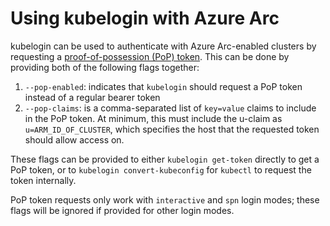 # Using kubelogin with Azure Arc

kubelogin can be used to authenticate with Azure Arc-enabled clusters by requesting a [proof-of-possession (PoP) token](https://learn.microsoft.com/en-us/entra/msal/dotnet/advanced/proof-of-possession-tokens). This can be done by providing both of the following flags together:

1. `--pop-enabled`: indicates that `kubelogin` should request a PoP token instead of a regular bearer token
2. `--pop-claims`: is a comma-separated list of `key=value` claims to include in the PoP token. At minimum, this must include the u-claim as `u=ARM_ID_OF_CLUSTER`, which specifies the host that the requested token should allow access on.

These flags can be provided to either `kubelogin get-token` directly to get a PoP token, or to `kubelogin convert-kubeconfig` for `kubectl` to request the token internally. 

PoP token requests only work with `interactive` and `spn` login modes; these flags will be ignored if provided for other login modes.
